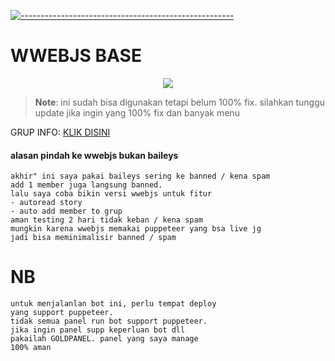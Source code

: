 [![-----------------------------------------------------](https://raw.githubusercontent.com/andreasbm/readme/master/assets/lines/colored.png)](#table-of-contents)
# WWEBJS BASE

 <p align="center">
<img width="" src="https://img.shields.io/github/repo-size/amiruldev20/wwebjs-base?color=green&label=Repo%20Size&style=for-the-badge&logo=appveyor">
</p>
 
 > **Note**: ini sudah bisa digunakan tetapi belum 100% fix. silahkan tunggu update jika ingin yang 100% fix dan banyak menu
 
GRUP INFO: [KLIK DISINI](https://chat.whatsapp.com/Htfi5uzYWOt0ekPu66YK4Y)

#### alasan pindah ke wwebjs bukan baileys
```
akhir" ini saya pakai baileys sering ke banned / kena spam
add 1 member juga langsung banned.
lalu saya coba bikin versi wwebjs untuk fitur
- autoread story
- auto add member to grup
aman testing 2 hari tidak keban / kena spam
mungkin karena wwebjs memakai puppeteer yang bsa live jg
jadi bisa meminimalisir banned / spam
```

# NB
```
untuk menjalanlan bot ini, perlu tempat deploy
yang support puppeteer.
tidak semua panel run bot support puppeteer.
jika ingin panel supp keperluan bot dll
pakailah GOLDPANEL. panel yang saya manage
100% aman
```
